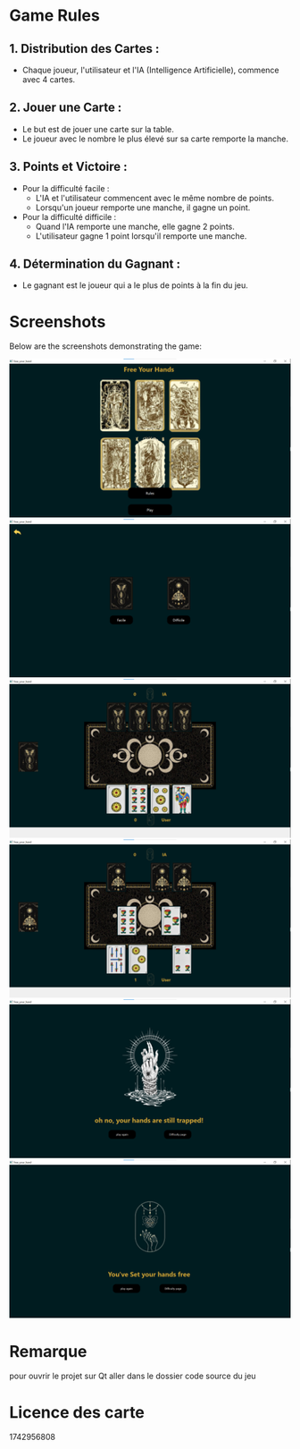 # Game Rules

## 1. Distribution des Cartes :
- Chaque joueur, l'utilisateur et l'IA (Intelligence Artificielle), commence avec 4 cartes.

## 2. Jouer une Carte :
- Le but est de jouer une carte sur la table.
- Le joueur avec le nombre le plus élevé sur sa carte remporte la manche.

## 3. Points et Victoire :
- Pour la difficulté facile :
  - L'IA et l'utilisateur commencent avec le même nombre de points.
  - Lorsqu'un joueur remporte une manche, il gagne un point.
- Pour la difficulté difficile :
  - Quand l'IA remporte une manche, elle gagne 2 points.
  - L'utilisateur gagne 1 point lorsqu'il remporte une manche.

## 4. Détermination du Gagnant :
- Le gagnant est le joueur qui a le plus de points à la fin du jeu.

# Screenshots

Below are the screenshots demonstrating the game:

![Screenshot 1](images/screenshot1.png)
![Screenshot 2](images/screenshot2.png)
![Screenshot 3](images/screenshot3.png)
![Screenshot 4](images/screenshot4.png)
![Screenshot 5](images/screenshot5.png)
![Screenshot 6](images/screenshot6.png)
# Remarque 
pour ouvrir le projet sur Qt aller dans le dossier code  source du  jeu
# Licence des carte 
1742956808



